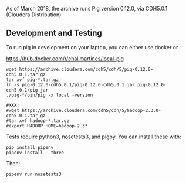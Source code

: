 
As of March 2018, the archive runs Pig version 0.12.0, via CDH5.0.1 (Cloudera
Distribution).

## Development and Testing

To run pig in development on your laptop, you can either use docker or 

https://hub.docker.com/r/chalimartines/local-pig

    wget https://archive.cloudera.com/cdh5/cdh/5/pig-0.12.0-cdh5.0.1.tar.gz
    tar xvf pig-*.tar.gz
    ln -s pig-0.12.0-cdh5.0.1/pig-0.12.0-cdh5.0.1.jar pig-0.12.0-cdh5.0.1/pig.jar
    ./pig-*/bin/pig -x local -version

    #XXX:
    #wget https://archive.cloudera.com/cdh5/cdh/5/hadoop-2.3.0-cdh5.0.1.tar.gz
    #tar xvf hadoop-*.tar.gz
    #export HADOOP_HOME=hadoop-2.3*

Tests require python3, nosetests3, and pigpy. You can install these with:

    pip install pipenv
    pipenv install --three

Then:

    pipenv run nosetests3
